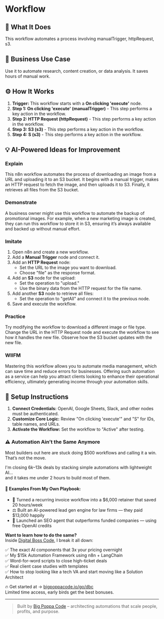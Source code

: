# Workflow

## 🚀 What It Does
This workflow automates a process involving manualTrigger, httpRequest, s3.

## 💼 Business Use Case
Use it to automate research, content creation, or data analysis. It saves hours of manual work.

## ⚙️ How It Works
1.  **Trigger:** This workflow starts with a **On clicking 'execute'** node.
2. **Step 1: On clicking 'execute' (manualTrigger)** - This step performs a key action in the workflow.
3. **Step 2: HTTP Request (httpRequest)** - This step performs a key action in the workflow.
4. **Step 3: S3 (s3)** - This step performs a key action in the workflow.
5. **Step 4: S (s3)** - This step performs a key action in the workflow.

## 💡 AI-Powered Ideas for Improvement
### Explain
This n8n workflow automates the process of downloading an image from a URL and uploading it to an S3 bucket. It begins with a manual trigger, makes an HTTP request to fetch the image, and then uploads it to S3. Finally, it retrieves all files from the S3 bucket.

### Demonstrate
A business owner might use this workflow to automate the backup of promotional images. For example, when a new marketing image is created, they can run this workflow to store it in S3, ensuring it’s always available and backed up without manual effort.

### Imitate
1. Open n8n and create a new workflow.
2. Add a **Manual Trigger** node and connect it.
3. Add an **HTTP Request** node:
   - Set the URL to the image you want to download.
   - Choose "file" as the response format.
4. Add an **S3** node for the upload:
   - Set the operation to "upload."
   - Use the binary data from the HTTP request for the file name.
5. Add another **S3** node to retrieve all files:
   - Set the operation to "getAll" and connect it to the previous node.
6. Save and execute the workflow.

### Practice
Try modifying the workflow to download a different image or file type. Change the URL in the HTTP Request node and execute the workflow to see how it handles the new file. Observe how the S3 bucket updates with the new file.

### WIIFM
Mastering this workflow allows you to automate media management, which can save time and reduce errors for businesses. Offering such automation as a service can help you attract clients looking to enhance their operational efficiency, ultimately generating income through your automation skills.

## 🔧 Setup Instructions
1. **Connect Credentials:** OpenAI, Google Sheets, Slack, and other nodes must be authenticated.
2. **Customize Core Logic:** Review "On clicking 'execute'" and "S" for IDs, table names, and URLs.
3. **Activate the Workflow:** Set the workflow to "Active" after testing.

### ⚠️ Automation Ain’t the Same Anymore

Most builders out here are stuck doing $500 workflows and calling it a win.  
That’s not the move.  

I'm closing $6k–$13k deals by stacking simple automations with lightweight AI...  
and it takes me under 2 hours to build most of them.

#### 🧠 Examples From My Own Playbook:
- 🔁 Turned a recurring invoice workflow into a $6,000 retainer that saved 20 hours/week  
- ⚖️ Built an AI-powered lead gen engine for law firms — they paid $13,000 happily  
- 🚀 Launched an SEO agent that outperforms funded companies — using free OpenAI credits  

**Want to learn how to do the same?**  
Inside [Digital Boss Code](https://bigpoppacode.io/go/dbc), I break it all down:

✅ The exact AI components that 3x your pricing overnight  
✅ My $15k Automation Framework using n8n + LangChain  
✅ Word-for-word scripts to close high-ticket deals  
✅ Real client case studies with templates  
✅ How to stop looking like a tech VA and start moving like a Solution Architect  

🔥 Get started at → [bigpoppacode.io/go/dbc](https://bigpoppacode.io/go/dbc)  
Limited time access, early birds get the best bonuses.

---
> Built by [Big Poppa Code](https://bigpoppacode.io) – architecting automations that scale people, profits, and purpose.
